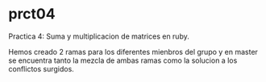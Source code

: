 prct04
======
Practica 4: Suma y multiplicacion de matrices en ruby.

Hemos creado 2 ramas para los diferentes mienbros del grupo y en master se encuentra tanto la mezcla de ambas ramas 
como la solucion a los conflictos surgidos.
